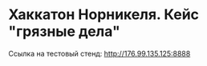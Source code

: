 # Хаккатон Норникеля. Кейс "грязные дела"



Ссылка на тестовый стенд: http://176.99.135.125:8888

# 